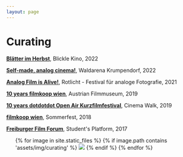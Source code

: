 ```yaml
---
layout: page
---
```

# Curating

<strong><a href="" target="_blank">Blätter im Herbst</a></strong>, Blickle Kino, 2022<br>

<strong><a href="" target="_blank">Self-made, analog cinema!</a></strong>, Waldarena Krumpendorf, 2022

<strong><a href="https://www.rotlicht-festival.at/" rel="noopener noreferrer" target="_blank">Analog Film is Alive!</a></strong>, Rotlicht - Festival für analoge Fotografie, 2021 

<strong><a href="https://www.filmmuseum.at/kinoprogramm/schiene?schienen_id=1571968231436" rel="noopener noreferrer" target="_blank">10 years filmkoop wien</a></strong>, Austrian Filmmuseum, 2019<br>

<strong><a href="https://www.filmkoopwien.at/de/10-jahre-dotdotdot-open-air-kurzfilmfestival-10-jahre-filmkoop-wien/" rel="noopener noreferrer" target="_blank">10 years dotdotdot Open Air Kurzfilmfestival</a></strong>, Cinema Walk, 2019<br>

<strong><a href="https://www.filmkoopwien.at/de/filmkoop-wien-spaetsommerfest/" rel="noopener noreferrer" target="_blank">filmkoop wien</a></strong>, Sommerfest, 2018<br>

<strong><a href="https://www.freiburger-filmforum.de/archiv/programm-2017/" rel="noopener noreferrer" target="_blank">Freiburger Film Forum</a></strong>, Student's Platform, 2017<br>

<ul>
{% for image in site.static_files %}
    {% if image.path contains 'assets/img/curating' %}
<img src="{{ image.path }}"/>
    {% endif %}
{% endfor %}
</ul>